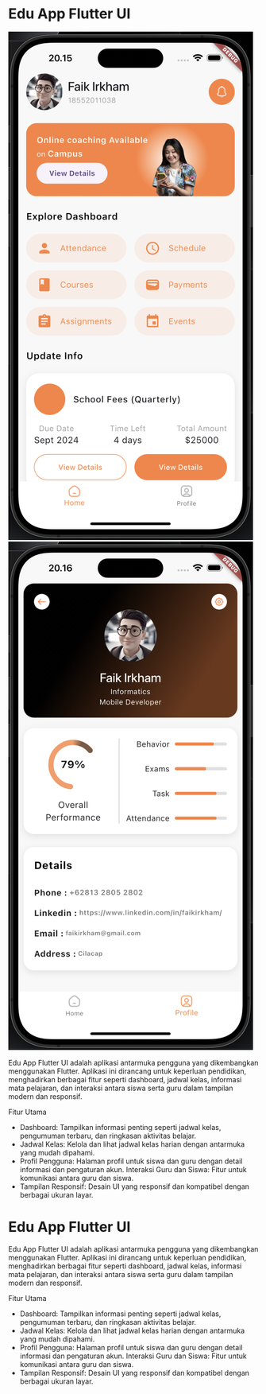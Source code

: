 # Edu App Flutter UI

![Home Page](assets/ui/home.png)
![Home Page](assets/ui/profile.png)

Edu App Flutter UI adalah aplikasi antarmuka pengguna yang dikembangkan menggunakan Flutter. Aplikasi ini dirancang untuk keperluan pendidikan, menghadirkan berbagai fitur seperti dashboard, jadwal kelas, informasi mata pelajaran, dan interaksi antara siswa serta guru dalam tampilan modern dan responsif.

Fitur Utama

- Dashboard: Tampilkan informasi penting seperti jadwal kelas, pengumuman terbaru, dan ringkasan aktivitas belajar.
- Jadwal Kelas: Kelola dan lihat jadwal kelas harian dengan antarmuka yang mudah dipahami.
- Profil Pengguna: Halaman profil untuk siswa dan guru dengan detail informasi dan pengaturan akun.
  Interaksi Guru dan Siswa: Fitur untuk komunikasi antara guru dan siswa.
- Tampilan Responsif: Desain UI yang responsif dan kompatibel dengan berbagai ukuran layar.

# Edu App Flutter UI

Edu App Flutter UI adalah aplikasi antarmuka pengguna yang dikembangkan menggunakan Flutter. Aplikasi ini dirancang untuk keperluan pendidikan, menghadirkan berbagai fitur seperti dashboard, jadwal kelas, informasi mata pelajaran, dan interaksi antara siswa serta guru dalam tampilan modern dan responsif.

Fitur Utama

- Dashboard: Tampilkan informasi penting seperti jadwal kelas, pengumuman terbaru, dan ringkasan aktivitas belajar.
- Jadwal Kelas: Kelola dan lihat jadwal kelas harian dengan antarmuka yang mudah dipahami.
- Profil Pengguna: Halaman profil untuk siswa dan guru dengan detail informasi dan pengaturan akun.
  Interaksi Guru dan Siswa: Fitur untuk komunikasi antara guru dan siswa.
- Tampilan Responsif: Desain UI yang responsif dan kompatibel dengan berbagai ukuran layar.
